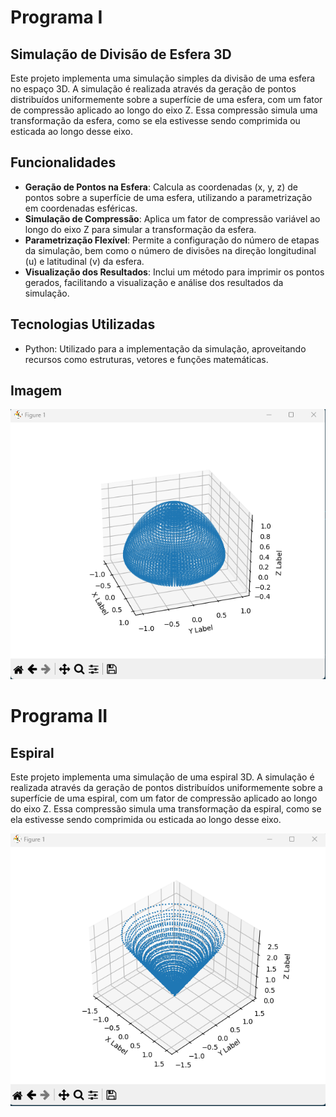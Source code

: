 # Programa I

## Simulação de Divisão de Esfera 3D

Este projeto implementa uma simulação simples da divisão de uma esfera no espaço 3D. A simulação é realizada através da geração de pontos distribuídos uniformemente sobre a superfície de uma esfera, com um fator de compressão aplicado ao longo do eixo Z. Essa compressão simula uma transformação da esfera, como se ela estivesse sendo comprimida ou esticada ao longo desse eixo.

## Funcionalidades

- **Geração de Pontos na Esfera**: Calcula as coordenadas (x, y, z) de pontos sobre a superfície de uma esfera, utilizando a parametrização em coordenadas esféricas.
- **Simulação de Compressão**: Aplica um fator de compressão variável ao longo do eixo Z para simular a transformação da esfera.
- **Parametrização Flexível**: Permite a configuração do número de etapas da simulação, bem como o número de divisões na direção longitudinal (u) e latitudinal (v) da esfera.
- **Visualização dos Resultados**: Inclui um método para imprimir os pontos gerados, facilitando a visualização e análise dos resultados da simulação.

## Tecnologias Utilizadas

- Python: Utilizado para a implementação da simulação, aproveitando recursos como estruturas, vetores e funções matemáticas.

## Imagem

![Imagem da Simulação](imgs/img1.png)

# Programa II

## Espiral

Este projeto implementa uma simulação de uma espiral 3D. A simulação é realizada através da geração de pontos distribuídos uniformemente sobre a superfície de uma espiral, com um fator de compressão aplicado ao longo do eixo Z. Essa compressão simula uma transformação da espiral, como se ela estivesse sendo comprimida ou esticada ao longo desse eixo.

![Imagem da Simulação](imgs/img2.png)
